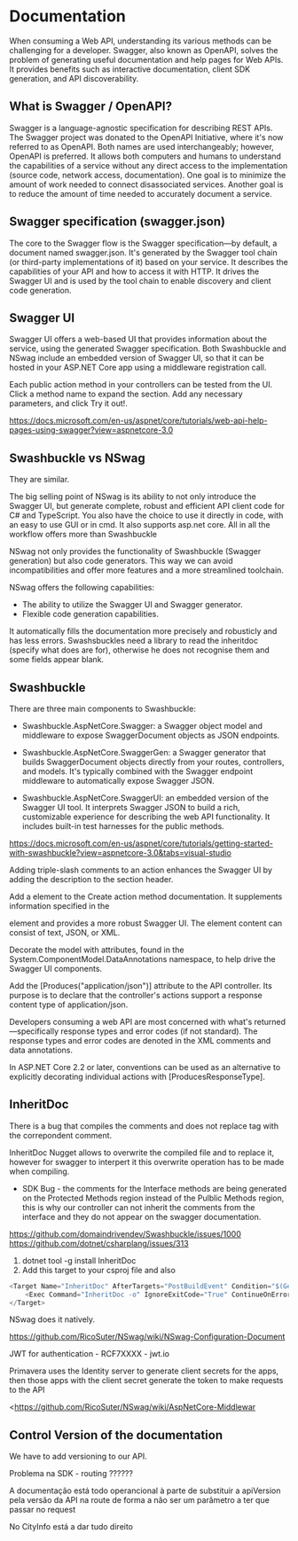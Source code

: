 # Documentation

When consuming a Web API, understanding its various methods can be challenging for a developer. Swagger, also known as OpenAPI, solves the problem of generating useful documentation and help pages for Web APIs. It provides benefits such as interactive documentation, client SDK generation, and API discoverability.

## What is Swagger / OpenAPI?

Swagger is a language-agnostic specification for describing REST APIs. The Swagger project was donated to the OpenAPI Initiative, where it's now referred to as OpenAPI. Both names are used interchangeably; however, OpenAPI is preferred. It allows both computers and humans to understand the capabilities of a service without any direct access to the implementation (source code, network access, documentation). One goal is to minimize the amount of work needed to connect disassociated services. Another goal is to reduce the amount of time needed to accurately document a service.

## Swagger specification (swagger.json)

The core to the Swagger flow is the Swagger specification—by default, a document named swagger.json. It's generated by the Swagger tool chain (or third-party implementations of it) based on your service. It describes the capabilities of your API and how to access it with HTTP. It drives the Swagger UI and is used by the tool chain to enable discovery and client code generation.

## Swagger UI

Swagger UI offers a web-based UI that provides information about the service, using the generated Swagger specification. Both Swashbuckle and NSwag include an embedded version of Swagger UI, so that it can be hosted in your ASP.NET Core app using a middleware registration call.

Each public action method in your controllers can be tested from the UI. Click a method name to expand the section. Add any necessary parameters, and click Try it out!.

<https://docs.microsoft.com/en-us/aspnet/core/tutorials/web-api-help-pages-using-swagger?view=aspnetcore-3.0>

## Swashbuckle vs NSwag

They are similar.

The big selling point of NSwag is its ability to not only introduce the Swagger UI, but generate complete, robust and efficient API client code for C# and TypeScript. You also have the choice to use it directly in code, with an easy to use GUI or in cmd. It also supports asp.net core. All in all the workflow offers more than Swashbuckle

NSwag not only provides the functionality of Swashbuckle (Swagger generation) but also code generators. This way we can avoid incompatibilities and offer more features and a more streamlined toolchain.

NSwag offers the following capabilities:

- The ability to utilize the Swagger UI and Swagger generator.
- Flexible code generation capabilities.

It automatically fills the documentation more precisely and robusticly and has less errors. Swashsbuckles need a library to read the inheritdoc (specify what does are for), otherwise he does not recognise them and some fields appear blank.

## Swashbuckle

There are three main components to Swashbuckle:

- Swashbuckle.AspNetCore.Swagger: a Swagger object model and middleware to expose SwaggerDocument objects as JSON endpoints.

- Swashbuckle.AspNetCore.SwaggerGen: a Swagger generator that builds SwaggerDocument objects directly from your routes, controllers, and models. It's typically combined with the Swagger endpoint middleware to automatically expose Swagger JSON.

- Swashbuckle.AspNetCore.SwaggerUI: an embedded version of the Swagger UI tool. It interprets Swagger JSON to build a rich, customizable experience for describing the web API functionality. It includes built-in test harnesses for the public methods.

<https://docs.microsoft.com/en-us/aspnet/core/tutorials/getting-started-with-swashbuckle?view=aspnetcore-3.0&tabs=visual-studio>

Adding triple-slash comments to an action enhances the Swagger UI by adding the description to the section header.

Add a <remarks> element to the Create action method documentation. It supplements information specified in the <summary> element and provides a more robust Swagger UI. The <remarks> element content can consist of text, JSON, or XML.

Decorate the model with attributes, found in the System.ComponentModel.DataAnnotations namespace, to help drive the Swagger UI components.

Add the [Produces("application/json")] attribute to the API controller. Its purpose is to declare that the controller's actions support a response content type of application/json.

Developers consuming a web API are most concerned with what's returned—specifically response types and error codes (if not standard). The response types and error codes are denoted in the XML comments and data annotations.

In ASP.NET Core 2.2 or later, conventions can be used as an alternative to explicitly decorating individual actions with [ProducesResponseType].

## InheritDoc

There is a bug that compiles the comments and does not replace <inheritdoc/> tag with the correpondent comment.

InheritDoc Nugget allows to overwrite the compiled file and to replace it, however for swagger to interpert it this overwrite operation has to be made when compiling.

- SDK Bug - the comments for the Interface methods are being generated on the Protected Methods region instead of the Pulblic Methods region, this is why our controller can not inherit the comments from the interface and they do not appear on the swagger documentation.

<https://github.com/domaindrivendev/Swashbuckle/issues/1000>
<https://github.com/dotnet/csharplang/issues/313>

1. dotnet tool -g install InheritDoc
2. Add this target to your csproj file and also

```csharp
<Target Name="InheritDoc" AfterTargets="PostBuildEvent" Condition="$(GenerateDocumentationFile)">
    <Exec Command="InheritDoc -o" IgnoreExitCode="True" ContinueOnError="true"/>
</Target>
```

NSwag does it natively.

<https://github.com/RicoSuter/NSwag/wiki/NSwag-Configuration-Document>

JWT for authentication - RCF7XXXX - jwt.io

Primavera uses the Identity server to generate client secrets for the apps, then those apps with the client secret generate the token to make requests to the API

<https://github.com/RicoSuter/NSwag/wiki/AspNetCore-Middlewar

## Control Version of the documentation

We have to add versioning to our API.

Problema na SDK - routing ??????

A documentação está todo operancional à parte de substituir a apiVersion pela versão da API na route de forma a não ser um parâmetro a ter que passar no request

No CityInfo está a dar tudo direito
